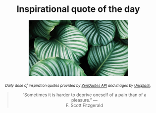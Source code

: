 
<div align="center">

# Inspirational quote of the day

<img src="./data/photo.jpeg" alt="Beautiful nature photo" width="320" height="180">

<sub><i>Daily dose of inspiration quotes provided by [ZenQuotes API](https://zenquotes.io/) and images by [Unsplash](https://unsplash.com/).</i></sub>


<blockquote>&ldquo;Sometimes it is harder to deprive oneself of a pain than of a pleasure.&rdquo; &mdash; <footer>F. Scott Fitzgerald</footer></blockquote>

</div>
